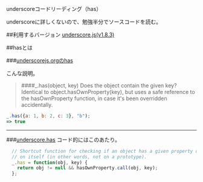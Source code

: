 underscoreコードリーディング（has）

underscoreに詳しくないので、勉強半分でソースコードを読む。



##利用するバージョン
[underscore.js(v1.8.3)](https://github.com/jashkenas/underscore/tree/1.8.3)


##hasとは


###[underscorejs.orgのhas](http://underscorejs.org/#has)

こんな説明。
>####_.has(object, key) 
Does the object contain the given key? Identical to object.hasOwnProperty(key), but uses a safe reference to the hasOwnProperty function, in case it's been overridden accidentally.


```javascript
_.has({a: 1, b: 2, c: 3}, "b");
=> true
```

------------- 



###[underscore.has](https://github.com/jashkenas/underscore/blob/1.8.3/underscore.js#L1265)
コード的にはこのあたり。

```javascript
  // Shortcut function for checking if an object has a given property directly
  // on itself (in other words, not on a prototype).
  _.has = function(obj, key) {
    return obj != null && hasOwnProperty.call(obj, key);
  };

```
